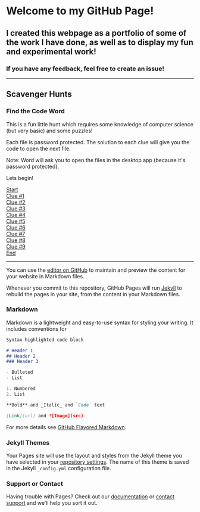 # Welcome to my GitHub Page!
## I created this webpage as a portfolio of some of the work I have done, as well as to display my fun and experimental work!
### If you have any feedback, feel free to create an issue!

<html>
    <hr>
</html>

## Scavenger Hunts
### Find the Code Word
This is a fun little hunt which requires some knowledge of computer science (but very basic) and some puzzles!

Each file is password protected. The solution to each clue will give you the code to open the next file.

Note: Word will ask you to open the files in the desktop app (because it's password protected).

Lets begin!

<html>
    <!-- <a href="/Clue1.html" target="_blank">TEST</a><br> -->
    <a href="https://1drv.ms/w/s!AuVrWZ6QtlYdgStF_R9x_QNi_tVK?e=IB4b73" target="_blank">Start</a><br>
    <a href="https://1drv.ms/w/s!AuVrWZ6QtlYdgS4zwjFcZQGdVSqp?e=CZZxcq" target="_blank">Clue #1</a><br>
    <a href="https://1drv.ms/w/s!AuVrWZ6QtlYdgS8VLR9lf4pHWgS1?e=2cu65E" target="_blank">Clue #2</a><br>
    <a href="https://1drv.ms/w/s!AuVrWZ6QtlYdgTARf-oz_L_hkX1-?e=XO6Gk1" target="_blank">Clue #3</a><br>
    <a href="https://1drv.ms/w/s!AuVrWZ6QtlYdgTG41hQ3UE_Eg9i7?e=SjPJUN" target="_blank">Clue #4</a><br>
    <a href="https://1drv.ms/w/s!AuVrWZ6QtlYdgTLu7P3hA0m-J93S?e=YpOnub" target="_blank">Clue #5</a><br>
    <a href="https://1drv.ms/w/s!AuVrWZ6QtlYdgShy0iGeAVgPGBuB?e=it2iBY" target="_blank">Clue #6</a><br>
    <a href="https://1drv.ms/w/s!AuVrWZ6QtlYdgSdfjUE-rLaZzCz0?e=Ebs2qn" target="_blank">Clue #7</a><br>
    <a href="https://1drv.ms/w/s!AuVrWZ6QtlYdgSnP2Y1oaj2QJS3M?e=TPzeGw" target="_blank">Clue #8</a><br>
    <a href="https://1drv.ms/w/s!AuVrWZ6QtlYdgSqoMxOEkhEh_r8o?e=tEHwk6" target="_blank">Clue #9</a><br>
    <a href="https://1drv.ms/w/s!AuVrWZ6QtlYdgTWugCYqk9gRtWzp?e=yAlUoY" target="_blank">End</a><br>
</html>

<html>
    <hr>
</html>



You can use the [editor on GitHub](https://github.com/LakyG/LakyG.github.io/edit/master/README.md) to maintain and preview the content for your website in Markdown files.

Whenever you commit to this repository, GitHub Pages will run [Jekyll](https://jekyllrb.com/) to rebuild the pages in your site, from the content in your Markdown files.

### Markdown

Markdown is a lightweight and easy-to-use syntax for styling your writing. It includes conventions for

```markdown
Syntax highlighted code block

# Header 1
## Header 2
### Header 3

- Bulleted
- List

1. Numbered
2. List

**Bold** and _Italic_ and `Code` text

[Link](url) and ![Image](src)
```

For more details see [GitHub Flavored Markdown](https://guides.github.com/features/mastering-markdown/).

### Jekyll Themes

Your Pages site will use the layout and styles from the Jekyll theme you have selected in your [repository settings](https://github.com/LakyG/LakyG.github.io/settings). The name of this theme is saved in the Jekyll `_config.yml` configuration file.

### Support or Contact

Having trouble with Pages? Check out our [documentation](https://help.github.com/categories/github-pages-basics/) or [contact support](https://github.com/contact) and we’ll help you sort it out.
